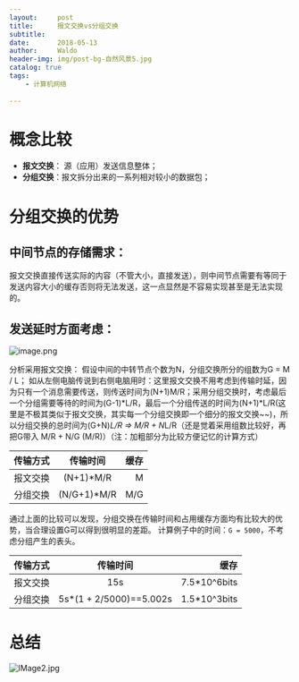 ```yaml
---
layout:     post
title:      报文交换vs分组交换
subtitle:   
date:       2018-05-13
author:     Waldo
header-img: img/post-bg-自然风景5.jpg
catalog: true
tags:
    - 计算机网络 
    
---
```



# 概念比较

*   **报文交换**： 源（应用）发送信息整体；
*   **分组交换**：报文拆分出来的一系列相对较小的数据包； 

# 分组交换的优势

## 中间节点的存储需求：

报文交换直接传送实际的内容（不管大小，直接发送），则中间节点需要有等同于发送内容大小的缓存否则将无法发送，这一点显然是不容易实现甚至是无法实现的。

## 发送延时方面考虑：

![image.png](https://upload-images.jianshu.io/upload_images/7216746-87414bfdaaa2089e.png?imageMogr2/auto-orient/strip%7CimageView2/2/w/1240)

分析采用报文交换：
假设中间的中转节点个数为N，分组交换所分的组数为G = M / L； 
如从左侧电脑传说到右侧电脑用时：这里报文交换不用考虑到传输时延，因为只有一个消息需要传送，则传送时间为(N+1)M/R；采用分组交换时，考虑最后一个分组需要等待的时间为(G-1)*L/R，最后一个分组传送的时间为(N+1)*L/R(这里是不极其类似于报文交换，其实每一个分组交换即一个细分的报文交换~~)，所以分组交换的总时间为(G+N)*L/R => M/R + N*L/R（还是觉着采用组数比较好，再把G带入 M/R + N/G (M/R)）（注：加粗部分为比较方便记忆的计算方式）


|传输方式	   |传输时间   |缓存|
| ------------- |:-------------:| -----:|
|报文交换	|(N+1)*M/R|M|
|分组交换	|(N/G+1)*M/R|M/G|

通过上面的比较可以发现，分组交换在传输时间和占用缓存方面均有比较大的优势，当合理设置G可以得到很明显的差距。 
计算例子中的时间：`G = 5000`，不考虑分组产生的表头。

|传输方式	   |传输时间   |缓存|
| ------------- |:-------------:| -----:|
|报文交换	|15s|7.5*10^6bits|
|分组交换	|5s*(1 + 2/5000)==5.002s|1.5*10^3bits|

# 总结

![IMage2.jpg](https://upload-images.jianshu.io/upload_images/7216746-3e7a8cb2536dd6a6.jpg?imageMogr2/auto-orient/strip%7CimageView2/2/w/1240)

